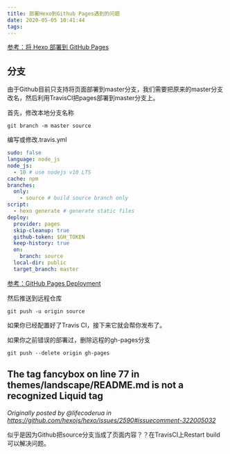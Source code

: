 ```yaml
---
title: 部署Hexo到Github Pages遇到的问题
date: 2020-05-05 10:41:44
tags:
---
```


[参考：将 Hexo 部署到 GitHub Pages](https://hexo.io/zh-cn/docs/github-pages)

## 分支

由于Github目前只支持将页面部署到master分支，我们需要把原来的master分支改名，然后利用TravisCI把pages部署到master分支上。

首先，修改本地分支名称

`git branch -m master source`

编写或修改.travis.yml

```yaml
sudo: false
language: node_js
node_js:
  - 10 # use nodejs v10 LTS
cache: npm
branches:
  only:
    - source # build source branch only
script:
  - hexo generate # generate static files
deploy:
  provider: pages
  skip-cleanup: true
  github-token: $GH_TOKEN
  keep-history: true
  on:
    branch: source
  local-dir: public
  target_branch: master
```

[参考：GitHub Pages Deployment](https://docs.travis-ci.com/user/deployment/pages/)

然后推送到远程仓库

`git push -u origin source`

如果你已经配置好了Travis CI，接下来它就会帮你发布了。



如果你之前错误的部署过，删除远程的gh-pages分支

`git push --delete origin gh-pages`

## The tag fancybox on line 77 in themes/landscape/README.md is not a recognized Liquid tag

_Originally posted by @lifecoderua in https://github.com/hexojs/hexo/issues/2590#issuecomment-322005032_

似乎是因为Github把source分支当成了页面内容？？在TravisCI上Restart build可以解决问题。